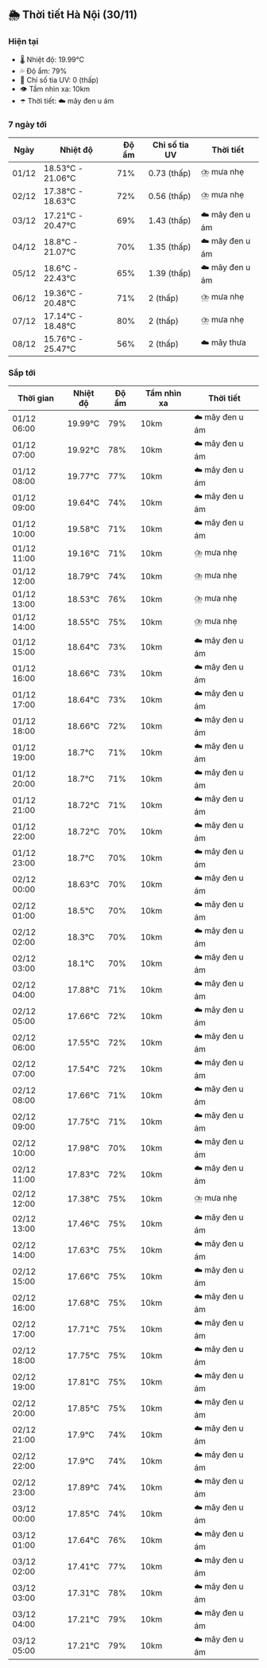 ## 🌦️ Thời tiết Hà Nội (30/11)

### Hiện tại

- 🌡️ Nhiệt độ: 19.99℃
- 💦 Độ ẩm: 79%
- 🌟 Chỉ số tia UV: 0 (thấp)
- 👁️ Tầm nhìn xa: 10km
- ☂️ Thời tiết: ☁️ mây đen u ám

### 7 ngày tới

| Ngày | Nhiệt độ | Độ ẩm | Chỉ số tia UV | Thời tiết |
| --- | --- | --- | --- | --- |
| 01/12 | 18.53℃ - 21.06℃ | 71% | 0.73 (thấp) | ⛈️ mưa nhẹ |
| 02/12 | 17.38℃ - 18.63℃ | 72% | 0.56 (thấp) | ⛈️ mưa nhẹ |
| 03/12 | 17.21℃ - 20.47℃ | 69% | 1.43 (thấp) | ☁️ mây đen u ám |
| 04/12 | 18.8℃ - 21.07℃ | 70% | 1.35 (thấp) | ☁️ mây đen u ám |
| 05/12 | 18.6℃ - 22.43℃ | 65% | 1.39 (thấp) | ☁️ mây đen u ám |
| 06/12 | 19.36℃ - 20.48℃ | 71% | 2 (thấp) | ⛈️ mưa nhẹ |
| 07/12 | 17.14℃ - 18.48℃ | 80% | 2 (thấp) | ⛈️ mưa nhẹ |
| 08/12 | 15.76℃ - 25.47℃ | 56% | 2 (thấp) | ☁️ mây thưa |

### Sắp tới

| Thời gian | Nhiệt độ | Độ ẩm | Tầm nhìn xa | Thời tiết |
| --- | --- | --- | --- | --- |
| 01/12 06:00 | 19.99℃ | 79% | 10km | ☁️ mây đen u ám |
| 01/12 07:00 | 19.92℃ | 78% | 10km | ☁️ mây đen u ám |
| 01/12 08:00 | 19.77℃ | 77% | 10km | ☁️ mây đen u ám |
| 01/12 09:00 | 19.64℃ | 74% | 10km | ☁️ mây đen u ám |
| 01/12 10:00 | 19.58℃ | 71% | 10km | ☁️ mây đen u ám |
| 01/12 11:00 | 19.16℃ | 71% | 10km | ⛈️ mưa nhẹ |
| 01/12 12:00 | 18.79℃ | 74% | 10km | ⛈️ mưa nhẹ |
| 01/12 13:00 | 18.53℃ | 76% | 10km | ⛈️ mưa nhẹ |
| 01/12 14:00 | 18.55℃ | 75% | 10km | ⛈️ mưa nhẹ |
| 01/12 15:00 | 18.64℃ | 73% | 10km | ☁️ mây đen u ám |
| 01/12 16:00 | 18.66℃ | 73% | 10km | ☁️ mây đen u ám |
| 01/12 17:00 | 18.64℃ | 73% | 10km | ☁️ mây đen u ám |
| 01/12 18:00 | 18.66℃ | 72% | 10km | ☁️ mây đen u ám |
| 01/12 19:00 | 18.7℃ | 71% | 10km | ☁️ mây đen u ám |
| 01/12 20:00 | 18.7℃ | 71% | 10km | ☁️ mây đen u ám |
| 01/12 21:00 | 18.72℃ | 71% | 10km | ☁️ mây đen u ám |
| 01/12 22:00 | 18.72℃ | 70% | 10km | ☁️ mây đen u ám |
| 01/12 23:00 | 18.7℃ | 70% | 10km | ☁️ mây đen u ám |
| 02/12 00:00 | 18.63℃ | 70% | 10km | ☁️ mây đen u ám |
| 02/12 01:00 | 18.5℃ | 70% | 10km | ☁️ mây đen u ám |
| 02/12 02:00 | 18.3℃ | 70% | 10km | ☁️ mây đen u ám |
| 02/12 03:00 | 18.1℃ | 70% | 10km | ☁️ mây đen u ám |
| 02/12 04:00 | 17.88℃ | 71% | 10km | ☁️ mây đen u ám |
| 02/12 05:00 | 17.66℃ | 72% | 10km | ☁️ mây đen u ám |
| 02/12 06:00 | 17.55℃ | 72% | 10km | ☁️ mây đen u ám |
| 02/12 07:00 | 17.54℃ | 72% | 10km | ☁️ mây đen u ám |
| 02/12 08:00 | 17.66℃ | 71% | 10km | ☁️ mây đen u ám |
| 02/12 09:00 | 17.75℃ | 71% | 10km | ☁️ mây đen u ám |
| 02/12 10:00 | 17.98℃ | 70% | 10km | ☁️ mây đen u ám |
| 02/12 11:00 | 17.83℃ | 72% | 10km | ☁️ mây đen u ám |
| 02/12 12:00 | 17.38℃ | 75% | 10km | ⛈️ mưa nhẹ |
| 02/12 13:00 | 17.46℃ | 75% | 10km | ☁️ mây đen u ám |
| 02/12 14:00 | 17.63℃ | 75% | 10km | ☁️ mây đen u ám |
| 02/12 15:00 | 17.66℃ | 75% | 10km | ☁️ mây đen u ám |
| 02/12 16:00 | 17.68℃ | 75% | 10km | ☁️ mây đen u ám |
| 02/12 17:00 | 17.71℃ | 75% | 10km | ☁️ mây đen u ám |
| 02/12 18:00 | 17.75℃ | 75% | 10km | ☁️ mây đen u ám |
| 02/12 19:00 | 17.81℃ | 75% | 10km | ☁️ mây đen u ám |
| 02/12 20:00 | 17.85℃ | 75% | 10km | ☁️ mây đen u ám |
| 02/12 21:00 | 17.9℃ | 74% | 10km | ☁️ mây đen u ám |
| 02/12 22:00 | 17.9℃ | 74% | 10km | ☁️ mây đen u ám |
| 02/12 23:00 | 17.89℃ | 74% | 10km | ☁️ mây đen u ám |
| 03/12 00:00 | 17.85℃ | 74% | 10km | ☁️ mây đen u ám |
| 03/12 01:00 | 17.64℃ | 76% | 10km | ☁️ mây đen u ám |
| 03/12 02:00 | 17.41℃ | 77% | 10km | ☁️ mây đen u ám |
| 03/12 03:00 | 17.31℃ | 78% | 10km | ☁️ mây đen u ám |
| 03/12 04:00 | 17.21℃ | 79% | 10km | ☁️ mây đen u ám |
| 03/12 05:00 | 17.21℃ | 79% | 10km | ☁️ mây đen u ám |
